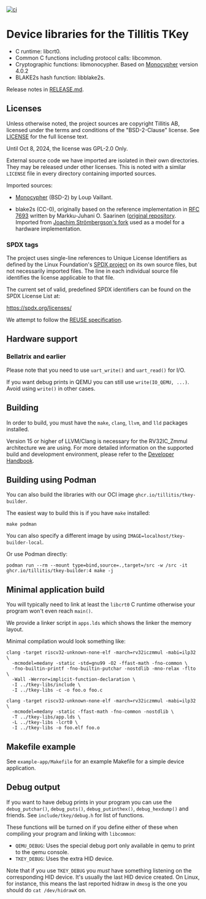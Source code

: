[![ci](https://github.com/tillitis/tkey-libs/actions/workflows/ci.yaml/badge.svg?branch=main&event=push)](https://github.com/tillitis/tkey-libs/actions/workflows/ci.yaml)

# Device libraries for the Tillitis TKey

- C runtime: libcrt0.
- Common C functions including protocol calls: libcommon.
- Cryptographic functions: libmonocypher. Based on
  [Monocypher](https://github.com/LoupVaillant/Monocypher) version
  4.0.2
- BLAKE2s hash function: libblake2s.

Release notes in [RELEASE.md](RELEASE.md).

## Licenses

Unless otherwise noted, the project sources are copyright Tillitis AB,
licensed under the terms and conditions of the "BSD-2-Clause" license.
See [LICENSE](LICENSE) for the full license text.

Until Oct 8, 2024, the license was GPL-2.0 Only.

External source code we have imported are isolated in their own
directories. They may be released under other licenses. This is noted
with a similar `LICENSE` file in every directory containing imported
sources.

Imported sources:

- [Monocypher](https://github.com/LoupVaillant/Monocypher) (BSD-2) by
  Loup Vaillant.

- blake2s (CC-0), originally based on the reference implementation in
  [RFC 7693](https://www.rfc-editor.org/rfc/rfc7693.html) written by
  Markku-Juhani O. Saarinen ([original
  repository](https://github.com/mjosaarinen/blake2_mjosref). Imported
  from [Joachim Strömbergson's
  fork](https://github.com/secworks/blake2s/) used as a model for a
  hardware implementation.

### SPDX tags

The project uses single-line references to Unique License Identifiers
as defined by the Linux Foundation's [SPDX project](https://spdx.org/)
on its own source files, but not necessarily imported files. The line
in each individual source file identifies the license applicable to
that file.

The current set of valid, predefined SPDX identifiers can be found on
the SPDX License List at:

https://spdx.org/licenses/

We attempt to follow the [REUSE
specification](https://reuse.software/).

## Hardware support

### Bellatrix and earlier

Please note that you need to use `uart_write()` and `uart_read()` for
I/O.

If you want debug prints in QEMU you can still use `write(IO_QEMU,
...)`. Avoid using `write()` in other cases.

## Building
In order to build, you must have the `make`, `clang`, `llvm`, and
`lld` packages installed.

Version 15 or higher of LLVM/Clang is necessary for the RV32IC\_Zmmul
architecture we are using. For more detailed information on the
supported build and development environment, please refer to the
[Developer Handbook](https://dev.tillitis.se/).
## Building using Podman

You can also build the libraries with our OCI image
`ghcr.io/tillitis/tkey-builder`.

The easiest way to build this is if you have `make` installed:

```
make podman
```

You can also specify a different image by using
`IMAGE=localhost/tkey-builder-local`.

Or use Podman directly:

```
podman run --rm --mount type=bind,source=.,target=/src -w /src -it ghcr.io/tillitis/tkey-builder:4 make -j
```

## Minimal application build

You will typically need to link at least the `libcrt0` C runtime
otherwise your program won't even reach `main()`.

We provide a linker script in `apps.lds` which shows the linker the
memory layout.

Minimal compilation would look something like:

```
clang -target riscv32-unknown-none-elf -march=rv32iczmmul -mabi=ilp32 \
  -mcmodel=medany -static -std=gnu99 -O2 -ffast-math -fno-common \
  -fno-builtin-printf -fno-builtin-putchar -nostdlib -mno-relax -flto \
  -Wall -Werror=implicit-function-declaration \
  -I ../tkey-libs/include \
  -I ../tkey-libs -c -o foo.o foo.c

clang -target riscv32-unknown-none-elf -march=rv32iczmmul -mabi=ilp32 \
  -mcmodel=medany -static -ffast-math -fno-common -nostdlib \
  -T ../tkey-libs/app.lds \
  -L ../tkey-libs -lcrt0 \
  -I ../tkey-libs -o foo.elf foo.o

```

## Makefile example

See `example-app/Makefile` for an example Makefile for a simple device
application.

## Debug output

If you want to have debug prints in your program you can use the
`debug_putchar()`, `debug_puts()`, `debug_putinthex()`,
`debug_hexdump()` and friends. See `include/tkey/debug.h` for list of
functions.

These functions will be turned on if you define either of these when
compiling your program and linking with `libcommon`:

- `QEMU_DEBUG`: Uses the special debug port only available in qemu to
  print to the qemu console.
- `TKEY_DEBUG`: Uses the extra HID device.

Note that if you use `TKEY_DEBUG` you *must* have something listening
on the corresponding HID device. It's usually the last HID device
created. On Linux, for instance, this means the last reported hidraw
in `dmesg` is the one you should do `cat /dev/hidrawX` on.
